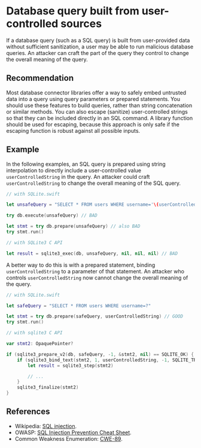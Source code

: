 # Database query built from user-controlled sources
If a database query (such as a SQL query) is built from user-provided data without sufficient sanitization, a user may be able to run malicious database queries. An attacker can craft the part of the query they control to change the overall meaning of the query.


## Recommendation
Most database connector libraries offer a way to safely embed untrusted data into a query using query parameters or prepared statements. You should use these features to build queries, rather than string concatenation or similar methods. You can also escape (sanitize) user-controlled strings so that they can be included directly in an SQL command. A library function should be used for escaping, because this approach is only safe if the escaping function is robust against all possible inputs.


## Example
In the following examples, an SQL query is prepared using string interpolation to directly include a user-controlled value `userControlledString` in the query. An attacker could craft `userControlledString` to change the overall meaning of the SQL query.


```swift
// with SQLite.swift

let unsafeQuery = "SELECT * FROM users WHERE username='\(userControlledString)'"

try db.execute(unsafeQuery) // BAD

let stmt = try db.prepare(unsafeQuery) // also BAD
try stmt.run()

// with SQLite3 C API

let result = sqlite3_exec(db, unsafeQuery, nil, nil, nil) // BAD

```
A better way to do this is with a prepared statement, binding `userControlledString` to a parameter of that statement. An attacker who controls `userControlledString` now cannot change the overall meaning of the query.


```swift
// with SQLite.swift

let safeQuery = "SELECT * FROM users WHERE username=?"

let stmt = try db.prepare(safeQuery, userControlledString) // GOOD
try stmt.run()

// with sqlite3 C API

var stmt2: OpaquePointer?

if (sqlite3_prepare_v2(db, safeQuery, -1, &stmt2, nil) == SQLITE_OK) {
	if (sqlite3_bind_text(stmt2, 1, userControlledString, -1, SQLITE_TRANSIENT) == SQLITE_OK) { // GOOD
		let result = sqlite3_step(stmt2)

		// ...
	}
	sqlite3_finalize(stmt2)
}

```

## References
* Wikipedia: [SQL injection](https://en.wikipedia.org/wiki/SQL_injection).
* OWASP: [SQL Injection Prevention Cheat Sheet](https://cheatsheetseries.owasp.org/cheatsheets/SQL_Injection_Prevention_Cheat_Sheet.html).
* Common Weakness Enumeration: [CWE-89](https://cwe.mitre.org/data/definitions/89.html).
